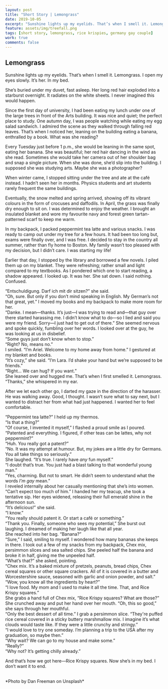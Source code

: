 ```yaml
---
layout: post
title: "Short Story | Lemongrass"
date: 2019-10-05
excerpt: "Sunshine lights up my eyelids. That’s when I smell it. Lemongrass."
feature: assets/img/treefall.png
tags: [short story, lemongrass, rice krispies, germany gay couple]
work: true
comments: false
---
```

## Lemongrass
Sunshine lights up my eyelids. That’s when I smell it. Lemongrass. I open my eyes slowly. It’s her. In my bed. 

She’s buried under my duvet, fast asleep. Her long red hair exploded into a starburst overnight. It radiates on the white sheets. I never imagined this would happen.

Since the first day of university, I had been eating my lunch under one of the large trees in front of the Arts building. It was nice and quiet; the perfect place to study. One autumn day, I was people watching while eating my egg salad sandwich. I admired the scene as they walked through falling red leaves. That’s when I noticed her, leaning on the building eating a banana, enthralled by a book. What was she reading? 

Every Tuesday just before 1 p.m., she would be leaning in the same spot, eating her banana. She was beautiful; her red hair dancing in the wind as she read. Sometimes she would take her camera out of her shoulder bag and snap a single picture. When she was done, she’d slip into the building. I supposed she was studying arts. Maybe she was a photographer?

When winter came, I stopped sitting under the tree and ate at the café instead. I hadn’t seen her in months. Physics students and art students rarely frequent the same buildings. 

Eventually, the snow melted and spring arrived, showing off its vibrant colours in the form of crocuses and daffodils. In April, the grass was finally dry enough to sit on. I was determined to enjoy the weather. I brought an insulated blanket and wore my favourite navy and forest green tartan-patterned scarf to keep me warm. 

In my backpack, I packed peppermint tea latte and various snacks. I was ready to camp out under my tree for a few hours. It had been too long but, exams were finally over, and I was free. I decided to stay in the country all summer, rather than fly home to Boston. My family wasn’t too pleased with my decision, but I didn’t care. I was starting my life!

Earlier that day, I stopped by the library and borrowed a few novels. I piled them up on my blanket. They were refreshing; rather small and light compared to my textbooks. As I pondered which one to start reading, a shadow appeared. I looked up. It was her. She sat down. I said nothing. Confused.

“Entschuldigung. Darf ich mit dir sitzen?” she said.  
“Oh, sure. But only if you don’t mind speaking in English. My German’s not that great, yet.” I moved my books and my backpack to make more room for her.  
“Danke. I mean—thanks. It’s just—I was trying to read and—that guy over there started harassing me. I didn’t know what to do—so I lied and said you were my friend. Sorry—I just had to get out of there.” She seemed nervous and spoke quickly, fumbling over her words. I looked over at the guy, he was looking at us in disbelief.  
“Some guys just don’t know when to stop.”  
“Right? No, means no.”  
I smiled. “I’m Ariel. Welcome to my home away from home.” I gestured at my blanket and books.  
“It’s cozy,” she said. “I’m Lara. I’d shake your hand but we’re supposed to be friends.”  
“Right… We can hug? If you want.”  
She leaned over and hugged me. That’s when I first smelled it. Lemongrass.  
“Thanks,” she whispered in my ear.  

After we let each other go, I darted my gaze in the direction of the harasser. He was walking away. Good, I thought. I wasn’t sure what to say next, but I wanted to distract her from what had just happened. I wanted her to feel comfortable.

“Peppermint tea latte?” I held up my thermos.  
“Is that a thing?”  
“Of course, I invented it myself,” I flashed a proud smile as I poured. “Patented and everything. I figured, if other teas can be lattes, why not peppermint?”  
“Huh. You really got a patent?”  
“No. It was my attempt at humour. But, my jokes are a little dry for Germans. You all take things so seriously.”  
She laughed. “It’s true. I rarely have *any* fun myself.”  
“I doubt that’s true. You just had a blast talking to that wonderful young man.”  
“Yes, charming. But not to smart. He didn’t seem to understand what the words *I’m gay* mean.”  
I reveled internally about her casually mentioning that she’s into women. “Can’t expect too much of him.” I handed her my teacup, she took a tentative sip. Her eyes widened, releasing their full emerald shine in the afternoon sun.  
“It’s delicious!” she said.  
“I know.”  
“You really should patent it. Or start a café or something.”  
“Thank you. Finally, someone who sees my potential,” She burst out laughing. I dreamed of making her laugh like that all year.  
She reached into her bag. “Banana?”  
“Sure,” I said, smiling to myself. I wondered how many bananas she keeps in there. I took out a few of my snacks from my backpack, Chex mix, persimmon slices and sea salted chips. She peeled half the banana and broke it in half, giving me the unpeeled half.  
“What’s that?” she asked, pointing.  
“Chex mix. It’s a baked mixture of pretzels, peanuts, bread chips, Chex cereal squares or other square crackers. All of it is covered in a butter and Worcestershire sauce, seasoned with garlic and onion powder, and salt.”  
“Wow, you know all the ingredients by heart?”  
“I love food. My mom and I used to make it all the time. That, and Rice Krispy squares.”  
She grabs a hand full of Chex mix, “Rice Krispy squares? What are those?” She crunched away and put her hand over her mouth. “Oh, this so good,” she says through her mouthful.  
“Only the best dessert of all time.” I grab a persimmon slice. “They're puffed rice cereal covered in a sticky buttery marshmallow mix. I imagine it’s what clouds would taste like. If they were a little crunchy and stringy.”  
“I would love to try one someday. I’m planning a trip to the USA after my graduation, so maybe then.”  
“Why wait? We can go to my house and make some.”  
“Really?”  
“Why not? It’s getting chilly already.”  

And that’s how we got here—Rice Krispy squares. Now she’s in my bed. I don’t want it to end.

<br />
*Photo by Dan Freeman on Unsplash*
